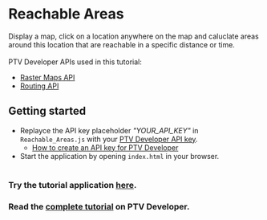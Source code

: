# Reachable Areas
Display a map, click on a location anywhere on the map and caluclate areas around this location that are reachable in a specific distance or time.</br>
</br>
PTV Developer APIs used in this tutorial:
- <a href="https://developer.myptv.com/Documentation/Raster%20Maps%20API/QuickStart.htm" target="_blank">Raster Maps API</a>
- <a href="https://developer.myptv.com/Documentation/Routing%20API/QuickStart.htm" target="_blank">Routing API</a>

## Getting started
- Replayce the API key placeholder *"YOUR_API_KEY"* in `Reachable_Areas.js` with your <a href="https://myptv.com/developer" target="_blank">PTV Developer API key</a>.
  - <a href="https://developer.myptv.com/Tutorials.htm" target="_blank">How to create an API key for PTV Developer</a>
- Start the application by opening `index.html` in your browser.
#
### Try the tutorial application <a href="https://developer.myptv.com/Applications/Routing/Reachable_Areas/index.html" target="_blank">here</a>.
### Read the <a href="https://developer.myptv.com/Tutorials/Routing/Reachable%20Areas/Reachable%20Areas.htm" target="_blank">complete tutorial</a> on PTV Developer.
